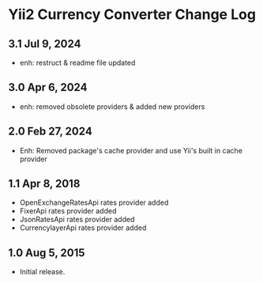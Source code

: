# Yii2 Currency Converter Change Log

## 3.1 Jul 9, 2024

- enh: restruct & readme file updated

## 3.0 Apr 6, 2024

- enh: removed obsolete providers & added new providers

## 2.0 Feb 27, 2024

- Enh: Removed package's cache provider and use Yii's built in cache provider

## 1.1 Apr 8, 2018

- OpenExchangeRatesApi rates provider added
- FixerApi rates provider added
- JsonRatesApi rates provider added
- CurrencylayerApi rates provider added

## 1.0 Aug 5, 2015

- Initial release.
